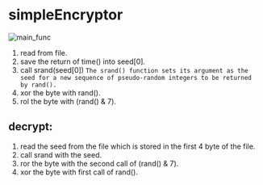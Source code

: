 # simpleEncryptor

![main_func](https://github.com/0xPrimo/simpleEncryptor/assets/93877982/0eaad2f3-e390-4163-a2aa-9302e445f499)

1. read from file.
2. save the return of time() into seed[0].
3. call srand(seed[0]) ``The srand() function sets its argument as the seed for a new sequence of pseudo-random integers to be returned by rand().``
4. xor the byte with rand().
5. rol the byte with (rand() & 7).

## decrypt:
1. read the seed from the file which is stored in the first 4 byte of the file.
2. call srand with the seed.
3. ror the byte with the second call of (rand() & 7).
4. xor the byte with first call of rand().
